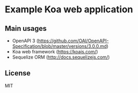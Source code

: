 # Example Koa web application

## Main usages

 - OpenAPI 3 (https://github.com/OAI/OpenAPI-Specification/blob/master/versions/3.0.0.md)
 - Koa web framework (https://koajs.com/)
 - Sequelize ORM (http://docs.sequelizejs.com/)

## License

MIT
